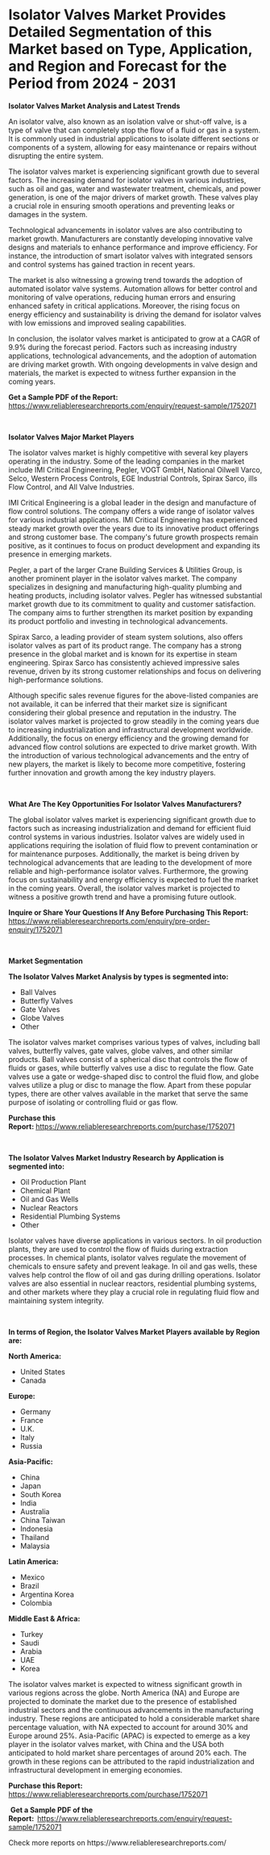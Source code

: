 <p><h1>Isolator Valves Market Provides Detailed Segmentation of this Market based on Type, Application, and Region and Forecast for the Period from 2024 - 2031</h1></p><p><strong>Isolator Valves Market Analysis and Latest Trends</strong></p>
<p><p>An isolator valve, also known as an isolation valve or shut-off valve, is a type of valve that can completely stop the flow of a fluid or gas in a system. It is commonly used in industrial applications to isolate different sections or components of a system, allowing for easy maintenance or repairs without disrupting the entire system.</p><p>The isolator valves market is experiencing significant growth due to several factors. The increasing demand for isolator valves in various industries, such as oil and gas, water and wastewater treatment, chemicals, and power generation, is one of the major drivers of market growth. These valves play a crucial role in ensuring smooth operations and preventing leaks or damages in the system.</p><p>Technological advancements in isolator valves are also contributing to market growth. Manufacturers are constantly developing innovative valve designs and materials to enhance performance and improve efficiency. For instance, the introduction of smart isolator valves with integrated sensors and control systems has gained traction in recent years.</p><p>The market is also witnessing a growing trend towards the adoption of automated isolator valve systems. Automation allows for better control and monitoring of valve operations, reducing human errors and ensuring enhanced safety in critical applications. Moreover, the rising focus on energy efficiency and sustainability is driving the demand for isolator valves with low emissions and improved sealing capabilities.</p><p>In conclusion, the isolator valves market is anticipated to grow at a CAGR of 9.9% during the forecast period. Factors such as increasing industry applications, technological advancements, and the adoption of automation are driving market growth. With ongoing developments in valve design and materials, the market is expected to witness further expansion in the coming years.</p></p>
<p><strong>Get a Sample PDF of the Report:&nbsp;</strong> <a href="https://www.reliableresearchreports.com/enquiry/request-sample/1752071">https://www.reliableresearchreports.com/enquiry/request-sample/1752071</a></p>
<p>&nbsp;</p>
<p><strong>Isolator Valves Major Market Players</strong></p>
<p><p>The isolator valves market is highly competitive with several key players operating in the industry. Some of the leading companies in the market include IMI Critical Engineering, Pegler, VOGT GmbH, National Oilwell Varco, Selco, Western Process Controls, EGE Industrial Controls, Spirax Sarco, ills Flow Control, and All Valve Industries. </p><p>IMI Critical Engineering is a global leader in the design and manufacture of flow control solutions. The company offers a wide range of isolator valves for various industrial applications. IMI Critical Engineering has experienced steady market growth over the years due to its innovative product offerings and strong customer base. The company's future growth prospects remain positive, as it continues to focus on product development and expanding its presence in emerging markets. </p><p>Pegler, a part of the larger Crane Building Services & Utilities Group, is another prominent player in the isolator valves market. The company specializes in designing and manufacturing high-quality plumbing and heating products, including isolator valves. Pegler has witnessed substantial market growth due to its commitment to quality and customer satisfaction. The company aims to further strengthen its market position by expanding its product portfolio and investing in technological advancements. </p><p>Spirax Sarco, a leading provider of steam system solutions, also offers isolator valves as part of its product range. The company has a strong presence in the global market and is known for its expertise in steam engineering. Spirax Sarco has consistently achieved impressive sales revenue, driven by its strong customer relationships and focus on delivering high-performance solutions. </p><p>Although specific sales revenue figures for the above-listed companies are not available, it can be inferred that their market size is significant considering their global presence and reputation in the industry. The isolator valves market is projected to grow steadily in the coming years due to increasing industrialization and infrastructural development worldwide. Additionally, the focus on energy efficiency and the growing demand for advanced flow control solutions are expected to drive market growth. With the introduction of various technological advancements and the entry of new players, the market is likely to become more competitive, fostering further innovation and growth among the key industry players.</p></p>
<p>&nbsp;</p>
<p><strong>What Are The Key Opportunities For Isolator Valves Manufacturers?</strong></p>
<p><p>The global isolator valves market is experiencing significant growth due to factors such as increasing industrialization and demand for efficient fluid control systems in various industries. Isolator valves are widely used in applications requiring the isolation of fluid flow to prevent contamination or for maintenance purposes. Additionally, the market is being driven by technological advancements that are leading to the development of more reliable and high-performance isolator valves. Furthermore, the growing focus on sustainability and energy efficiency is expected to fuel the market in the coming years. Overall, the isolator valves market is projected to witness a positive growth trend and have a promising future outlook.</p></p>
<p><strong>Inquire or Share Your Questions If Any Before Purchasing This Report:</strong> <a href="https://www.reliableresearchreports.com/enquiry/pre-order-enquiry/1752071">https://www.reliableresearchreports.com/enquiry/pre-order-enquiry/1752071</a></p>
<p>&nbsp;</p>
<p><strong>Market Segmentation</strong></p>
<p><strong>The Isolator Valves Market Analysis by types is segmented into:</strong></p>
<p><ul><li>Ball Valves</li><li>Butterfly Valves</li><li>Gate Valves</li><li>Globe Valves</li><li>Other</li></ul></p>
<p><p>The isolator valves market comprises various types of valves, including ball valves, butterfly valves, gate valves, globe valves, and other similar products. Ball valves consist of a spherical disc that controls the flow of fluids or gases, while butterfly valves use a disc to regulate the flow. Gate valves use a gate or wedge-shaped disc to control the fluid flow, and globe valves utilize a plug or disc to manage the flow. Apart from these popular types, there are other valves available in the market that serve the same purpose of isolating or controlling fluid or gas flow.</p></p>
<p><strong>Purchase this Report:&nbsp;</strong><a href="https://www.reliableresearchreports.com/purchase/1752071">https://www.reliableresearchreports.com/purchase/1752071</a></p>
<p>&nbsp;</p>
<p><strong>The Isolator Valves Market Industry Research by Application is segmented into:</strong></p>
<p><ul><li>Oil Production Plant</li><li>Chemical Plant</li><li>Oil and Gas Wells</li><li>Nuclear Reactors</li><li>Residential Plumbing Systems</li><li>Other</li></ul></p>
<p><p>Isolator valves have diverse applications in various sectors. In oil production plants, they are used to control the flow of fluids during extraction processes. In chemical plants, isolator valves regulate the movement of chemicals to ensure safety and prevent leakage. In oil and gas wells, these valves help control the flow of oil and gas during drilling operations. Isolator valves are also essential in nuclear reactors, residential plumbing systems, and other markets where they play a crucial role in regulating fluid flow and maintaining system integrity.</p></p>
<p>&nbsp;</p>
<p><strong>In terms of Region, the Isolator Valves Market Players available by Region are:</strong></p>
<p>
    <p> <strong> North America: </strong>
        <ul>
            <li>United States</li>
            <li>Canada</li>
        </ul>
        </p> 
    <p> <strong> Europe: </strong>
        <ul>
            <li>Germany</li>
            <li>France</li>
            <li>U.K.</li>
            <li>Italy</li>
            <li>Russia</li>
        </ul>
        </p> 
    <p> <strong> Asia-Pacific: </strong>
        <ul>
            <li>China</li>
            <li>Japan</li>
            <li>South Korea</li>
            <li>India</li>
            <li>Australia</li>
            <li>China Taiwan</li>
            <li>Indonesia</li>
            <li>Thailand</li>
            <li>Malaysia</li>
        </ul>
        </p> 
    <p> <strong> Latin America: </strong>
        <ul>
            <li>Mexico</li>
            <li>Brazil</li>
            <li>Argentina Korea</li>
            <li>Colombia</li>
        </ul>
        </p> 
    <p> <strong> Middle East & Africa: </strong>
        <ul>
            <li>Turkey</li>
            <li>Saudi</li>
            <li>Arabia</li>
            <li>UAE</li>
            <li>Korea</li>
        </ul>
    </p>
    </p>
<p><p>The isolator valves market is expected to witness significant growth in various regions across the globe. North America (NA) and Europe are projected to dominate the market due to the presence of established industrial sectors and the continuous advancements in the manufacturing industry. These regions are anticipated to hold a considerable market share percentage valuation, with NA expected to account for around 30% and Europe around 25%. Asia-Pacific (APAC) is expected to emerge as a key player in the isolator valves market, with China and the USA both anticipated to hold market share percentages of around 20% each. The growth in these regions can be attributed to the rapid industrialization and infrastructural development in emerging economies.</p></p>
<p><strong>Purchase this Report: </strong><a href="https://www.reliableresearchreports.com/purchase/1752071">https://www.reliableresearchreports.com/purchase/1752071</a></p>
<p>&nbsp;<strong>Get a Sample PDF of the Report:&nbsp;&nbsp;</strong><a href="https://www.reliableresearchreports.com/enquiry/request-sample/1752071">https://www.reliableresearchreports.com/enquiry/request-sample/1752071</a></p>
<p><strong></strong></p>
<p>Check more reports on https://www.reliableresearchreports.com/</p>